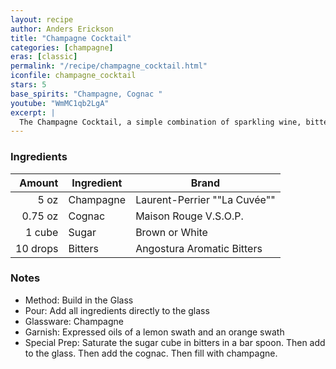 ```yaml
---
layout: recipe
author: Anders Erickson
title: "Champagne Cocktail"
categories: [champagne]
eras: [classic]
permalink: "/recipe/champagne_cocktail.html"
iconfile: champagne_cocktail
stars: 5
base_spirits: "Champagne, Cognac "
youtube: "WmMC1qb2LgA"
excerpt: |
  The Champagne Cocktail, a simple combination of sparkling wine, bitters and sugar.
---
```


### Ingredients

|   Amount | Ingredient | Brand                        |
| -------: | ---------- | ---------------------------- |
|     5 oz | Champagne  | Laurent-Perrier ""La Cuvée"" |
|  0.75 oz | Cognac     | Maison Rouge V.S.O.P.        |
|   1 cube | Sugar      | Brown or White               |
| 10 drops | Bitters    | Angostura Aromatic Bitters   |

### Notes

- Method: Build in the Glass
- Pour: Add all ingredients directly to the glass
- Glassware: Champagne
- Garnish: Expressed oils of a lemon swath and an orange swath
- Special Prep: Saturate the sugar cube in bitters in a bar spoon. Then add to the glass. Then add the cognac. Then fill with champagne.
